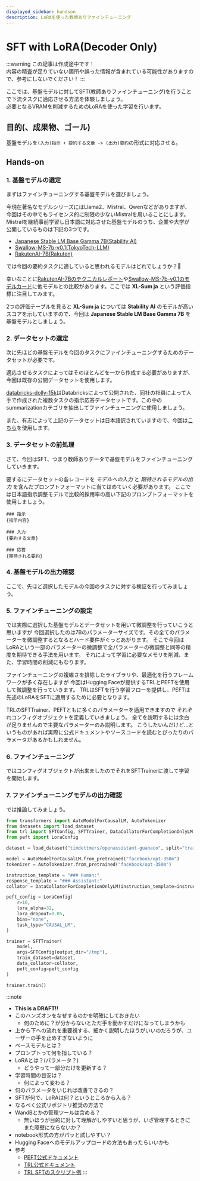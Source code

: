 ```yaml
---
displayed_sidebar: handson
description: LoRAを使った教師ありファインチューニング
---
```


# SFT with LoRA(Decoder Only)
:::warning
この記事は作成途中です！ \
内容の精査が足りていない箇所や誤った情報が含まれている可能性がありますので、参考にしないでください！
:::

ここでは、基盤モデルに対してSFT(教師ありファインチューニング)を行うことで下流タスクに適応させる方法を体験しましょう。  
必要となるVRAMを削減するためのLoRAを使った学習を行います。

## 目的(、成果物、ゴール)
基盤モデルを`(入力)指示 + 要約する文章 -> (出力)要約`の形式に対応させる。

## Hands-on
### 1. 基盤モデルの選定
まずはファインチューニングする基盤モデルを選びましょう。

今現在著名なモデルシリーズにはLlama2、Mistral、Qwenなどがありますが、今回はその中でもライセンス的に制限の少ないMistralを用いることにします。\
Mistralを継続事前学習し日本語に対応させた基盤モデルのうち、企業や大学が公開しているものは下記の3つです。
- [Japanese Stable LM Base Gamma 7B(Stability AI)](https://huggingface.co/stabilityai/japanese-stablelm-base-gamma-7b)
- [Swallow-MS-7b-v0.1(TokyoTech-LLM)](https://huggingface.co/tokyotech-llm/Swallow-MS-7b-v0.1)
- [RakutenAI-7B(Rakuten)](https://huggingface.co/Rakuten/RakutenAI-7B)

では今回の要約タスクに適していると思われるモデルはどれでしょうか？🤔

幸いなことに[RakutenAI-7Bのテクニカルレポート](https://arxiv.org/pdf/2403.15484#page=4)や[Swallow-MS-7b-v0.1のモデルカード](https://huggingface.co/tokyotech-llm/Swallow-MS-7b-v0.1#japanese-tasks)に他モデルとの比較があります。ここでは **XL-Sum ja** という評価指標に注目してみます。

2つの評価テーブルを見ると **XL-Sum ja** については **Stability AI** のモデルが高いスコアを示していますので、今回は **Japanese Stable LM Base Gamma 7B** を基盤モデルとしましょう。

### 2. データセットの選定
次に先ほどの基盤モデルを今回のタスクにファインチューニングするためのデータセットが必要です。

適応させるタスクによってはそのほとんどを一から作成する必要がありますが、今回は既存の公開データセットを使用します。

[databricks-dolly-15k](https://huggingface.co/datasets/databricks/databricks-dolly-15k)はDatabricksによって公開された、同社の社員によって人手で作成された複数タスクの指示応答データセットです。この中のsummarizationカテゴリを抽出してファインチューニングに使用しましょう。

また、有志によって上記のデータセットは日本語訳されていますので、今回は[こちら](https://huggingface.co/datasets/kunishou/databricks-dolly-15k-ja)を使用します。

### 3. データセットの前処理
さて、今回はSFT、つまり教師ありデータで基盤モデルをファインチューニングしていきます。

要するにデータセットの各レコードを *モデルへの入力* と *期待されるモデルの出力* を含んだプロンプトフォーマットに当てはめていく必要があります。
ここでは日本語指示調整モデルで比較的採用率の高い下記のプロンプトフォーマットを使用しましょう。
```
### 指示
{指示内容}

### 入力
{要約する文章}

### 応答
{期待される要約}
```

### 4. 基盤モデルの出力確認
ここで、先ほど選択したモデルの今回のタスクに対する検証を行ってみましょう。

### 5. ファインチューニングの設定
では実際に選択した基盤モデルとデータセットを用いて微調整を行っていこうと思いますが
今回選択したのは7Bのパラメーターサイズです。その全てのパラメーターを微調整するとなるとハード要件がぐっとあがります。
そこで今回はLoRAという一部のパラメーターの微調整で全パラメーターの微調整と同等の精度を期待できる手法を用います。
それによって学習に必要なメモリを削減、また、学習時間の削減にもなります。

ファインチューニングの複雑さを排除したライブラリや、最適化を行うフレームワークが多く存在しますが
今回はHugging Faceが提供するTRLとPEFTを使用して微調整を行っていきます。
TRLはSFTを行う学習フローを提供し、PEFTは先述のLoRAをSFTに適用するために必要となります。

TRLのSFTTrainer、PEFTともに多くのパラメーターを適用できますので
それぞれコンフィグオブジェクトを定義していきましょう。
全てを説明するには余白が足りませんので主要なパラメーターのみ説明します。
こうしたいんだけど...というものがあれば実際に公式ドキュメントやソースコードを読むとぴったりのパラメータがあるかもしれません。

### 6. ファインチューニング
ではコンフィグオブジェクトが出来ましたのでそれをSFTTrainerに渡して学習を開始します。

### 7. ファインチューニングモデルの出力確認
では推論してみましょう。

```python
from transformers import AutoModelForCausalLM, AutoTokenizer
from datasets import load_dataset
from trl import SFTConfig, SFTTrainer, DataCollatorForCompletionOnlyLM
from peft import LoraConfig

dataset = load_dataset("timdettmers/openassistant-guanaco", split="train")

model = AutoModelForCausalLM.from_pretrained("facebook/opt-350m")
tokenizer = AutoTokenizer.from_pretrained("facebook/opt-350m")

instruction_template = "### Human:"
response_template = "### Assistant:"
collator = DataCollatorForCompletionOnlyLM(instruction_template=instruction_template, response_template=response_template, tokenizer=tokenizer, mlm=False)

peft_config = LoraConfig(
    r=16,
    lora_alpha=32,
    lora_dropout=0.05,
    bias="none",
    task_type="CAUSAL_LM",
)

trainer = SFTTrainer(
    model,
    args=SFTConfig(output_dir="/tmp"),
    train_dataset=dataset,
    data_collator=collator,
    peft_config=peft_config
)

trainer.train()
```

:::note
- **This is a DRAFT!!**
- このハンズオンをなぜするのかを明確にしておきたい
    - 何のために？が分からないとただ手を動かすだけになってしまうかも
- 上から下への流れを重要視する、細かく説明したほうがいいのだろうが、ユーザーの手を止めすぎないように
- ベースモデルとは？
- プロンプトって何を指している？
- LoRAとは？(パラメータ？)
    - どうやって一部分だけを更新する？
- 学習時間の目安は？
    - 何によって変わる？
- 何のパラメータをいじれば改善できるの？
- SFTが何で、LoRAは何？というところから入る？
- なるべく公式リポジトリ推奨の方法で
- WandBとかの管理ツールは含める？
    - 無いほうが目的に対して理解がしやすいと思うが、いざ管理するときにまた障壁にならないか？
- notebook形式の方がパッと試しやすい？
- Hugging Faceへのモデルアップロードの方法もあったらいいかも
- 参考
    - [PEFT公式ドキュメント](https://huggingface.co/docs/peft/index)
    - [TRL公式ドキュメント](https://huggingface.co/docs/trl/index)
    - [TRL SFTのスクリプト例](https://github.com/huggingface/trl/blob/main/examples/scripts/sft.py)
:::
